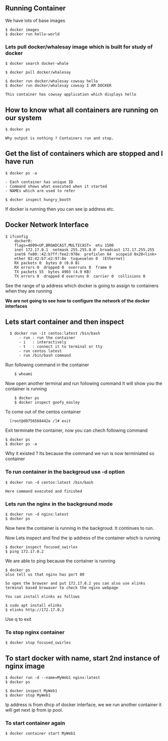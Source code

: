 ## Running Container

We have lots of base images

    $ docker images
    $ docker run hello-world

### Lets pull docker/whalesay image which is built for study of docker


    $ docker search docker-whale

    $ docker pull docker/whalesay

    $ docker run docker/whalesay cowsay hello
    $ docker run docker/whalesay cowsay I AM DOCKER

    This container has cowsay application which displays hello

## How to know what all containers are running on our system

    $ docker ps

    Why output is nothing ? Containers run and stop.

## Get the list of containers which are stopped and I have run
    $ docker ps -a

    - Each container has unique ID
    - Command shows what executed when it started
    - NAMEs which are used to refer

    $ docker inspect hungry_booth

If docker is running then you can see ip address etc.

## Docker Network Interface

    $ ifconfig
        docker0:
        flags=4099<UP,BROADCAST,MULTICAST>  mtu 1500
        inet 172.17.0.1  netmask 255.255.0.0  broadcast 172.17.255.255
        inet6 fe80::42:b7ff:fee2:978e  prefixlen 64  scopeid 0x20<link>
        ether 02:42:b7:e2:97:8e  txqueuelen 0  (Ethernet)
        RX packets 0  bytes 0 (0.0 B)
        RX errors 0  dropped 0  overruns 0  frame 0
        TX packets 55  bytes 4903 (4.9 KB)
        TX errors 0  dropped 0 overruns 0  carrier 0  collisions 0

  See the range of ip address which docker is going to assign to containers when they are running

  **We are not going to see how to configure the network of the docker interfaces**

## Lets start container and then inspect
      $ docker run -it centos:latest /bin/bash
          - run : run the container
          - i   : interactively
          - t   : connect it to terminal or tty
          - run centos latest
          - run /bin/bash command

Run following command in the container

        $ whoami

Now open another terminal and run following command It will show you the container is running

        $ docker ps
        $ docker inspect goofy_easley

To come out of the centos container

      [root@d0756568442e /]# exit

Exit terminate the container, now you can chech following command

    $ docker ps
    $ docker ps -a

Why it existed ? Its because the command we run is now terminiated so container


### To run container in the backgroud use -d option
    $ docker run -d centos:latest /bin/bash

    Here command executed and finished

### Lets run the nginx in the background mode
    $ docker run -d nginx:latest
    $ docker ps
Now here the container is running in the backgroud. It continues to run.

Now Lets inspect and find the ip address of the container which is running

    $ docker inspect focused_swirles
    $ ping 172.17.0.2

We are able to ping because the container is running

    $ docker ps
    also tell us that nginx has port 80

    So open the browser and put 172.17.0.2 you can also use elinks terminal based browaser to check the nginx webpage

    You can install elinks as follows

    $ sudo apt install elinks
    $ elinks http://172.17.0.2

Use q to exit

### To stop nginx container
    $ docker stop focused_swirles

## To start docker with name, start 2nd instance of nginx image
    $ docker run -d --name=MyWeb1 nginx:latest
    $ docker ps

    $ docker inspect MyWeb1
    $ docker stop MyWeb1

Ip address is from dhcp of docker interface, we we run another container it will get next ip from ip pool.

### To start container again
    $ docker container start MyWeb1
